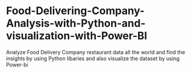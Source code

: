 # Food-Delivering-Company-Analysis-with-Python-and-visualization-with-Power-BI
Analyze Food Delivery  Company restaurant data all the world and find the insights by using Python libaries and also visualize the dataset by using Power-bi
